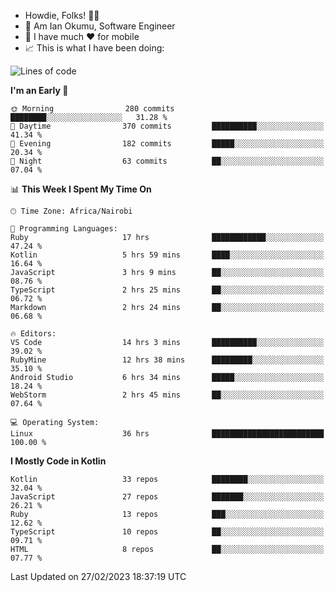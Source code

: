 
* Howdie, Folks! 👋🤓
* 🤪 Am Ian Okumu, Software Engineer
* 📱 I have much ❤️ for mobile
* 📈 This is what I have been doing:
  
<!-- <a href="https://otsembo.github.io/OtsemboPortfolio/" style="margin-right:.5%; margin-top=.5%;">
  <img align="center" src="https://github-readme-stats.vercel.app/api/top-langs/?username=otsembo&layout=compact" />
</a> -->

<!--START_SECTION:waka-->
![Lines of code](https://img.shields.io/badge/From%20Hello%20World%20I%27ve%20Written-2.6%20million%20lines%20of%20code-blue)

**I'm an Early 🐤** 

```text
🌞 Morning                280 commits         ████████░░░░░░░░░░░░░░░░░   31.28 % 
🌆 Daytime                370 commits         ██████████░░░░░░░░░░░░░░░   41.34 % 
🌃 Evening                182 commits         █████░░░░░░░░░░░░░░░░░░░░   20.34 % 
🌙 Night                  63 commits          ██░░░░░░░░░░░░░░░░░░░░░░░   07.04 % 
```


📊 **This Week I Spent My Time On** 

```text
🕑︎ Time Zone: Africa/Nairobi

💬 Programming Languages: 
Ruby                     17 hrs              ████████████░░░░░░░░░░░░░   47.24 % 
Kotlin                   5 hrs 59 mins       ████░░░░░░░░░░░░░░░░░░░░░   16.64 % 
JavaScript               3 hrs 9 mins        ██░░░░░░░░░░░░░░░░░░░░░░░   08.76 % 
TypeScript               2 hrs 25 mins       ██░░░░░░░░░░░░░░░░░░░░░░░   06.72 % 
Markdown                 2 hrs 24 mins       ██░░░░░░░░░░░░░░░░░░░░░░░   06.68 % 

🔥 Editors: 
VS Code                  14 hrs 3 mins       ██████████░░░░░░░░░░░░░░░   39.02 % 
RubyMine                 12 hrs 38 mins      █████████░░░░░░░░░░░░░░░░   35.10 % 
Android Studio           6 hrs 34 mins       █████░░░░░░░░░░░░░░░░░░░░   18.24 % 
WebStorm                 2 hrs 45 mins       ██░░░░░░░░░░░░░░░░░░░░░░░   07.64 % 

💻 Operating System: 
Linux                    36 hrs              █████████████████████████   100.00 % 
```

**I Mostly Code in Kotlin** 

```text
Kotlin                   33 repos            ████████░░░░░░░░░░░░░░░░░   32.04 % 
JavaScript               27 repos            ███████░░░░░░░░░░░░░░░░░░   26.21 % 
Ruby                     13 repos            ███░░░░░░░░░░░░░░░░░░░░░░   12.62 % 
TypeScript               10 repos            ██░░░░░░░░░░░░░░░░░░░░░░░   09.71 % 
HTML                     8 repos             ██░░░░░░░░░░░░░░░░░░░░░░░   07.77 % 
```




 Last Updated on 27/02/2023 18:37:19 UTC
<!--END_SECTION:waka-->

<br />
<br />
<br />
<br />
<br />
  
  </div>
<!---
otsembo/otsembo is a ✨ special ✨ repository because its `README.md` (this file) appears on your GitHub profile.
You can click the Preview link to take a look at your changes.
--->
